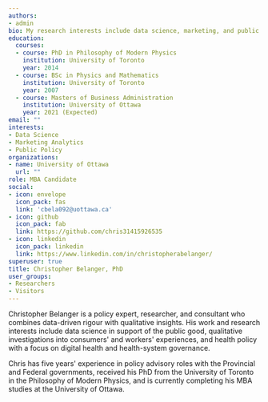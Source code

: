 ```yaml
---
authors:
- admin
bio: My research interests include data science, marketing, and public policy, bridging the quantitative-qualitative divide.
education:
  courses:
  - course: PhD in Philosophy of Modern Physics
    institution: University of Toronto
    year: 2014
  - course: BSc in Physics and Mathematics
    institution: University of Toronto
    year: 2007
  - course: Masters of Business Administration
    institution: University of Ottawa
    year: 2021 (Expected)
email: ""
interests:
- Data Science
- Marketing Analytics
- Public Policy
organizations:
- name: University of Ottawa
  url: ""
role: MBA Candidate
social:
- icon: envelope
  icon_pack: fas
  link: 'cbela092@uottawa.ca'
- icon: github
  icon_pack: fab
  link: https://github.com/chris31415926535
- icon: linkedin
  icon_pack: linkedin
  link: https://www.linkedin.com/in/christopherabelanger/
superuser: true
title: Christopher Belanger, PhD
user_groups:
- Researchers
- Visitors
---
```


Christopher Belanger is a policy expert, researcher, and consultant who combines data-driven rigour with qualitative insights. His work and research interests include data science in support of the public good, qualitative investigations into consumers' and workers' experiences, and health policy with a focus on digital health and health-system governance.

 Chris has five years' experience in policy advisory roles with the Provincial and Federal governments, received his PhD from the University of Toronto in the Philosophy of Modern Physics, and is currently completing his MBA studies at the University of Ottawa.
